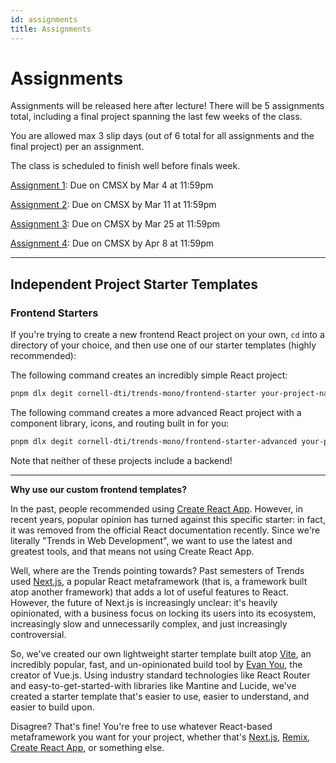 ```yaml
---
id: assignments
title: Assignments
---
```


# Assignments

Assignments will be released here after lecture! There will be 5 assignments total,
including a final project spanning the last few weeks of the class.

You are allowed max 3 slip days (out of 6 total for all assignments and the final project) per an assignment.

The class is scheduled to finish well before finals week.

[Assignment 1](/docs/assignment1): Due on CMSX by Mar 4 at 11:59pm

[Assignment 2](/docs/assignment2): Due on CMSX by Mar 11 at 11:59pm

[Assignment 3](/docs/assignment3): Due on CMSX by Mar 25 at 11:59pm

[Assignment 4](/docs/assignment4): Due on CMSX by Apr 8 at 11:59pm

---

## Independent Project Starter Templates

### Frontend Starters

If you're trying to create a new frontend React project on your own, `cd` into a directory of your choice, and then use one of our starter templates (highly recommended):

The following command creates an incredibly simple React project:

```bash
pnpm dlx degit cornell-dti/trends-mono/frontend-starter your-project-name
```

The following command creates a more advanced React project with a component library, icons, and routing built in for you:

```bash
pnpm dlx degit cornell-dti/trends-mono/frontend-starter-advanced your-project-name
```

Note that neither of these projects include a backend!

---

**Why use our custom frontend templates?**

In the past, people recommended using [Create React App](https://create-react-app.dev/). However, in recent years, popular opinion has turned against this specific starter: in fact, it was removed from the official React documentation recently. Since we're literally "Trends in Web Development", we want to use the latest and greatest tools, and that means not using Create React App.

Well, where are the Trends pointing towards? Past semesters of Trends used [Next.js](https://nextjs.org/), a popular React metaframework (that is, a framework built atop another framework) that adds a lot of useful features to React. However, the future of Next.js is increasingly unclear: it's heavily opinionated, with a business focus on locking its users into its ecosystem, increasingly slow and unnecessarily complex, and just increasingly controversial.

So, we've created our own lightweight starter template built atop [Vite](https://vitejs.dev/), an incredibly popular, fast, and un-opinionated build tool by [Evan You](https://github.com/yyx990803), the creator of Vue.js. Using industry standard technologies like React Router and easy-to-get-started-with libraries like Mantine and Lucide, we've created a starter template that's easier to use, easier to understand, and easier to build upon.

Disagree? That's fine! You're free to use whatever React-based metaframework you want for your project, whether that's [Next.js](https://nextjs.org/), [Remix](https://remix.run/), [Create React App](https://create-react-app.dev/), or something else.
